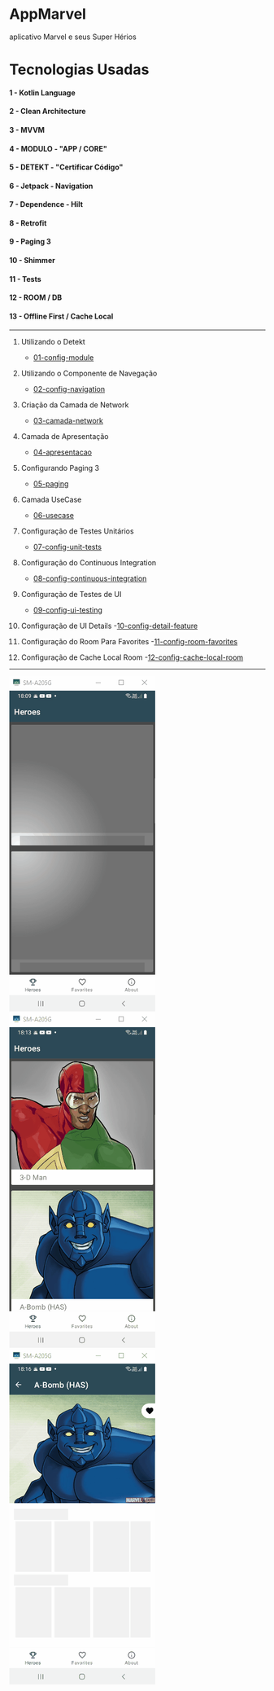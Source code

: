 # AppMarvel
aplicativo Marvel e seus Super Hérios

# Tecnologias Usadas

#### 1 - Kotlin Language
#### 2 - Clean Architecture
#### 3 - MVVM
#### 4 - MODULO - "APP / CORE"
#### 5 - DETEKT - "Certificar Código"
#### 6 - Jetpack - Navigation
#### 7 - Dependence - Hilt
#### 8 - Retrofit
#### 9 - Paging 3
#### 10 - Shimmer
#### 11 - Tests
#### 12 - ROOM / DB
#### 13 - Offline First / Cache Local

----------------------------------------------------------------------------------------------------

1. Utilizando o Detekt
    - [01-config-module](https://github.com/joaoboscocordeiro/AppMarvel/tree/01-config-module)

2. Utilizando o Componente de Navegação
    - [02-config-navigation](https://github.com/joaoboscocordeiro/AppMarvel/tree/02-config-navigation)

3. Criação da Camada de Network
   - [03-camada-network](https://github.com/joaoboscocordeiro/AppMarvel/tree/03-camada-network)

4. Camada de Apresentação
   - [04-apresentacao](https://github.com/joaoboscocordeiro/AppMarvel/tree/04-apresentacao)

5. Configurando Paging 3
   - [05-paging](https://github.com/joaoboscocordeiro/AppMarvel/tree/05-paging)

6. Camada UseCase
   - [06-usecase](https://github.com/joaoboscocordeiro/AppMarvel/tree/06-usecase)

7. Configuração de Testes Unitários
   - [07-config-unit-tests](https://github.com/joaoboscocordeiro/AppMarvel/tree/07-config-unit-tests)

8. Configuração do Continuous Integration
   - [08-config-continuous-integration](https://github.com/joaoboscocordeiro/AppMarvel/tree/08-config-continuous-integration)

9. Configuração de Testes de UI
   - [09-config-ui-testing](https://github.com/joaoboscocordeiro/AppMarvel/tree/09-config-ui-testing)

10. Configuração de UI Details
   -[10-config-detail-feature](https://github.com/joaoboscocordeiro/AppMarvel/tree/10-config-detail-feature)

11. Configuração do Room Para Favorites
   -[11-config-room-favorites](https://github.com/joaoboscocordeiro/AppMarvel/tree/11-config-room-favorites)

12. Configuração de Cache Local Room
   -[12-config-cache-local-room](https://github.com/joaoboscocordeiro/AppMarvel/tree/12-config-cache-local-room)


----------------------------------------------------------------------------------------------------


![heroes01](https://github.com/joaoboscocordeiro/AppMarvel/blob/develop/heroes01.gif)
![heroes02](https://github.com/joaoboscocordeiro/AppMarvel/blob/develop/heroes02.gif)
![heroes03](https://github.com/joaoboscocordeiro/AppMarvel/blob/develop/heroes03.gif)

